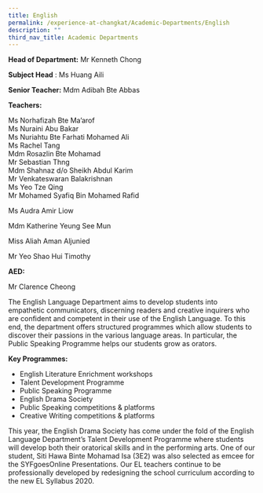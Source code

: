 ```yaml
---
title: English
permalink: /experience-at-changkat/Academic-Departments/English
description: ""
third_nav_title: Academic Departments
---
```

**Head of Department:** Mr Kenneth Chong  
  
**Subject Head** : Ms Huang Aili  
  
**Senior Teacher:** Mdm Adibah Bte Abbas  
  

**Teachers:**

Ms Norhafizah Bte Ma’arof  
Ms Nuraini Abu Bakar  
Ms Nuriahtu Bte Farhati Mohamed Ali  
Ms Rachel Tang  
Mdm Rosazlin Bte Mohamad  
Mr Sebastian Thng  
Mdm Shahnaz d/o Sheikh Abdul Karim  
Mr Venkateswaran Balakrishnan  
Ms Yeo Tze Qing  
Mr Mohamed Syafiq Bin Mohamed Rafid  

Ms Audra Amir Liow

Mdm Katherine Yeung See Mun

Miss Aliah Aman Aljunied

Mr Yeo Shao Hui Timothy  

  

**AED:**

Mr Clarence Cheong

  
The English Language Department aims to develop students into empathetic communicators, discerning readers and creative inquirers who are confident and competent in their use of the English Language. To this end, the department offers structured programmes which allow students to discover their passions in the various language areas. In particular, the Public Speaking Programme helps our students grow as orators.  

**Key Programmes:**

*   English Literature Enrichment workshops 
*   Talent Development Programme 
*   Public Speaking Programme 
*   English Drama Society 
*   Public Speaking competitions & platforms 
*   Creative Writing competitions & platforms  
    

  
This year, the English Drama Society has come under the fold of the English Language Department’s Talent Development Programme where students will develop both their oratorical skills and in the performing arts. One of our student, Siti Hawa Binte Mohamad Isa (3E2) was also selected as emcee for the SYFgoesOnline Presentations. Our EL teachers continue to be professionally developed by redesigning the school curriculum according to the new EL Syllabus 2020.